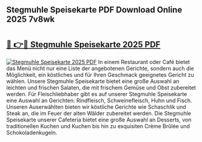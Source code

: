## Stegmuhle Speisekarte PDF Download Online 2025 7v8wk

# <h2><a href="http://gccqsz.nevu.top/?p=Stegmuhle+Speisekarte">🔗 👉🔴 Stegmuhle Speisekarte 2025 PDF</a></h2>

[![Stegmuhle Speisekarte 2025 PDF](https://i.imgur.com/dBaPXMq.png)](http://gccqsz.nevu.top/?p=Stegmuhle+Speisekarte)
In einem Restaurant oder Café bietet das Menü nicht nur eine Liste der angebotenen Gerichte, sondern auch die Möglichkeit, ein köstliches und für Ihren Geschmack geeignetes Gericht zu wählen. Unsere Stegmuhle Speisekarte bietet eine große Auswahl an leichten und frischen Salaten, die mit frischem Gemüse und Obst zubereitet werden. Für Fleischliebhaber gibt es auf unserer Stegmuhle Speisekarte eine Auswahl an Gerichten: Rindfleisch, Schweinefleisch, Huhn und Fisch. Unseren Auserwählten bieten wir köstliche Gerichte wie Schaschlik und Steak an, die im Feuer der alten Wälder zubereitet werden. Die Stegmuhle Speisekarte unserer Cafeteria bietet eine große Auswahl an Desserts, von traditionellen Kuchen und Kuchen bis hin zu exquisiten Crème Brûlée und Schokoladenkugeln.
